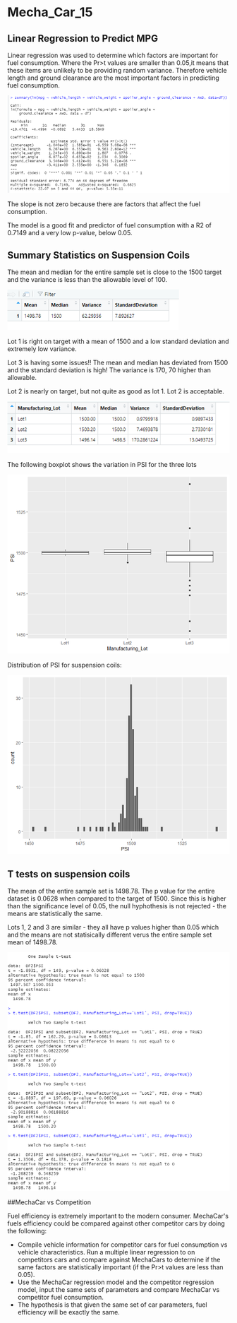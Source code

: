 # Mecha_Car_15

## Linear Regression to Predict MPG

Linear regression was used to determine which factors are important for fuel consumption.   Where the Pr>t values are smaller than 0.05,it means that these items are unlikely to be providing random variance.   Therefore vehicle length and ground clearance are the most important factors in predicting fuel consumption. 

![regression](https://github.com/JaniceBgithub/Mech_Car_15/blob/main/Resources/Regresssion_Screen_shot.png)

The slope is not zero because there are factors that affect the fuel consumption. 

The model is a good fit and predictor of fuel consumption with a R2 of 0.7149 and a very low p-value, below 0.05.

## Summary Statistics on Suspension Coils

The mean and median for the entire sample set is close to the 1500 target and the variance is less than the allowable level of 100.


![total_summary](https://github.com/JaniceBgithub/Mech_Car_15/blob/main/Resources/2a.png)

Lot 1 is right on target with a mean of 1500 and a low standard deviation and extremely low variance.  

Lot 3 is having some issues!!  The mean and median has deviated from 1500 and the standard deviation is high!  The variance is 170, 70 higher than allowable.   

Lot 2 is nearly on target, but not quite as good as lot 1.  Lot 2 is acceptable.

![lot_summary](https://github.com/JaniceBgithub/Mech_Car_15/blob/main/Resources/2B.png)

The following boxplot shows the variation in PSI for the three lots

![box](https://github.com/JaniceBgithub/Mech_Car_15/blob/main/Resources/BOXPLOT.png)

Distribution of PSI for suspension coils:

![BAR](https://github.com/JaniceBgithub/Mech_Car_15/blob/main/Resources/Barplot.png)



## T tests on suspension coils

The mean of the entire sample set is 1498.78.  The p value for the entire dataset is 0.0628 when compared to the target of 1500.  Since this is higher than the significance level of 0.05, the null hyphothesis is not rejected - the means are statistically the same. 

Lots 1, 2 and 3 are similar - they all have p values higher than 0.05 which and the means are not statisically different verus the entire sample set mean of 1498.78.

![t](https://github.com/JaniceBgithub/Mech_Car_15/blob/main/Resources/t-test%20summary.png)

##MechaCar vs Competition

Fuel efficiency is extremely important to the modern consumer.  MechaCar's fuels efficiency could be compared against other competitor cars by doing the following: 

- Compile vehicle information for competitor cars for fuel consumption vs vehicle characteristics. Run a multiple linear regression to on competitors cars and compare against MechaCars to determine if the same factors are statistically important (if the Pr>t values are less than 0.05).
- Use the MechaCar regression model and the competitor regression model, input the same sets of parameters and compare MechaCar vs competitor fuel consumption.
- The hypothesis is that given the same set of car parameters, fuel efficiency will be exactly the same. 




